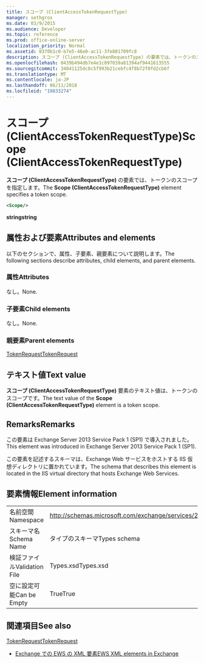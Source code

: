```yaml
---
title: スコープ (ClientAccessTokenRequestType)
manager: sethgros
ms.date: 03/9/2015
ms.audience: Developer
ms.topic: reference
ms.prod: office-online-server
localization_priority: Normal
ms.assetid: 0370b1c0-b7e5-46e0-ac11-3fe801709fc8
description: スコープ (ClientAccessTokenRequestType) の要素では、トークンのスコープを指定します。
ms.openlocfilehash: 0439b494db7e4e1c097039a81394af9441613555
ms.sourcegitcommit: 34041125dc8c5f993b21cebfc4f8b72f0fd2cb6f
ms.translationtype: MT
ms.contentlocale: ja-JP
ms.lasthandoff: 06/11/2018
ms.locfileid: "19833274"
---
```

# <a name="scope-clientaccesstokenrequesttype"></a><span data-ttu-id="6d2c9-103">スコープ (ClientAccessTokenRequestType)</span><span class="sxs-lookup"><span data-stu-id="6d2c9-103">Scope (ClientAccessTokenRequestType)</span></span>

<span data-ttu-id="6d2c9-104">**スコープ (ClientAccessTokenRequestType)** の要素では、トークンのスコープを指定します。</span><span class="sxs-lookup"><span data-stu-id="6d2c9-104">The **Scope (ClientAccessTokenRequestType)** element specifies a token scope.</span></span> 
  
```XML
<Scope/>
```

 <span data-ttu-id="6d2c9-105">**string**</span><span class="sxs-lookup"><span data-stu-id="6d2c9-105">**string**</span></span>
## <a name="attributes-and-elements"></a><span data-ttu-id="6d2c9-106">属性および要素</span><span class="sxs-lookup"><span data-stu-id="6d2c9-106">Attributes and elements</span></span>

<span data-ttu-id="6d2c9-107">以下のセクションで、属性、子要素、親要素について説明します。</span><span class="sxs-lookup"><span data-stu-id="6d2c9-107">The following sections describe attributes, child elements, and parent elements.</span></span>
  
### <a name="attributes"></a><span data-ttu-id="6d2c9-108">属性</span><span class="sxs-lookup"><span data-stu-id="6d2c9-108">Attributes</span></span>

<span data-ttu-id="6d2c9-109">なし。</span><span class="sxs-lookup"><span data-stu-id="6d2c9-109">None.</span></span>
  
### <a name="child-elements"></a><span data-ttu-id="6d2c9-110">子要素</span><span class="sxs-lookup"><span data-stu-id="6d2c9-110">Child elements</span></span>

<span data-ttu-id="6d2c9-111">なし。</span><span class="sxs-lookup"><span data-stu-id="6d2c9-111">None.</span></span>
  
### <a name="parent-elements"></a><span data-ttu-id="6d2c9-112">親要素</span><span class="sxs-lookup"><span data-stu-id="6d2c9-112">Parent elements</span></span>

[<span data-ttu-id="6d2c9-113">TokenRequest</span><span class="sxs-lookup"><span data-stu-id="6d2c9-113">TokenRequest</span></span>](tokenrequest.md)
  
## <a name="text-value"></a><span data-ttu-id="6d2c9-114">テキスト値</span><span class="sxs-lookup"><span data-stu-id="6d2c9-114">Text value</span></span>

<span data-ttu-id="6d2c9-115">**スコープ (ClientAccessTokenRequestType)** 要素のテキスト値は、トークンのスコープです。</span><span class="sxs-lookup"><span data-stu-id="6d2c9-115">The text value of the **Scope (ClientAccessTokenRequestType)** element is a token scope.</span></span> 
  
## <a name="remarks"></a><span data-ttu-id="6d2c9-116">Remarks</span><span class="sxs-lookup"><span data-stu-id="6d2c9-116">Remarks</span></span>

<span data-ttu-id="6d2c9-117">この要素は Exchange Server 2013 Service Pack 1 (SP1) で導入されました。</span><span class="sxs-lookup"><span data-stu-id="6d2c9-117">This element was introduced in Exchange Server 2013 Service Pack 1 (SP1).</span></span>
  
<span data-ttu-id="6d2c9-118">この要素を記述するスキーマは、Exchange Web サービスをホストする IIS 仮想ディレクトリに置かれています。</span><span class="sxs-lookup"><span data-stu-id="6d2c9-118">The schema that describes this element is located in the IIS virtual directory that hosts Exchange Web Services.</span></span>
  
## <a name="element-information"></a><span data-ttu-id="6d2c9-119">要素情報</span><span class="sxs-lookup"><span data-stu-id="6d2c9-119">Element information</span></span>

|||
|:-----|:-----|
|<span data-ttu-id="6d2c9-120">名前空間</span><span class="sxs-lookup"><span data-stu-id="6d2c9-120">Namespace</span></span>  <br/> |http://schemas.microsoft.com/exchange/services/2006/types  <br/> |
|<span data-ttu-id="6d2c9-121">スキーマ名</span><span class="sxs-lookup"><span data-stu-id="6d2c9-121">Schema Name</span></span>  <br/> |<span data-ttu-id="6d2c9-122">タイプのスキーマ</span><span class="sxs-lookup"><span data-stu-id="6d2c9-122">Types schema</span></span>  <br/> |
|<span data-ttu-id="6d2c9-123">検証ファイル</span><span class="sxs-lookup"><span data-stu-id="6d2c9-123">Validation File</span></span>  <br/> |<span data-ttu-id="6d2c9-124">Types.xsd</span><span class="sxs-lookup"><span data-stu-id="6d2c9-124">Types.xsd</span></span>  <br/> |
|<span data-ttu-id="6d2c9-125">空に設定可能</span><span class="sxs-lookup"><span data-stu-id="6d2c9-125">Can be Empty</span></span>  <br/> |<span data-ttu-id="6d2c9-126">True</span><span class="sxs-lookup"><span data-stu-id="6d2c9-126">True</span></span>  <br/> |
   
## <a name="see-also"></a><span data-ttu-id="6d2c9-127">関連項目</span><span class="sxs-lookup"><span data-stu-id="6d2c9-127">See also</span></span>



[<span data-ttu-id="6d2c9-128">TokenRequest</span><span class="sxs-lookup"><span data-stu-id="6d2c9-128">TokenRequest</span></span>](tokenrequest.md)


- [<span data-ttu-id="6d2c9-129">Exchange での EWS の XML 要素</span><span class="sxs-lookup"><span data-stu-id="6d2c9-129">EWS XML elements in Exchange</span></span>](ews-xml-elements-in-exchange.md)

